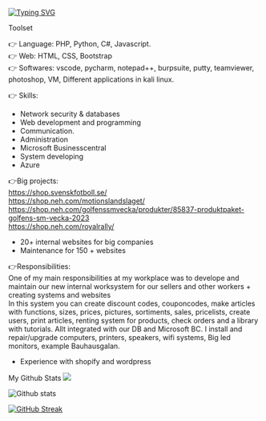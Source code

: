 [![Typing SVG](https://readme-typing-svg.demolab.com/?lines=Pontus+Eriksson+sytem+developer)](https://git.io/typing-svg)

Toolset<br>

<g-emoji class="g-emoji" alias="point_right" fallback-src="https://github.githubassets.com/images/icons/emoji/unicode/1f449.png">👉</g-emoji> Language: PHP, Python, C#, Javascript.<br>
<g-emoji class="g-emoji" alias="point_right" fallback-src="https://github.githubassets.com/images/icons/emoji/unicode/1f449.png">👉</g-emoji> Web: HTML, CSS, Bootstrap<br>
<g-emoji class="g-emoji" alias="point_right" fallback-src="https://github.githubassets.com/images/icons/emoji/unicode/1f449.png">👉</g-emoji> Softwares: vscode, pycharm, notepad++, burpsuite, putty, teamviewer, photoshop, VM, Different applications in kali linux. <br>


<g-emoji class="g-emoji" alias="point_right" fallback-src="https://github.githubassets.com/images/icons/emoji/unicode/1f449.png">👉</g-emoji> Skills:
* Network security & databases
* Web development and programming
* Communication.
* Administration
* Microsoft Businesscentral
* System developing
* Azure 

<g-emoji class="g-emoji" alias="point_right" fallback-src="https://github.githubassets.com/images/icons/emoji/unicode/1f449.png">👉</g-emoji>Big projects:<br>
https://shop.svenskfotboll.se/<br>
https://shop.neh.com/motionslandslaget/<br>
https://shop.neh.com/golfenssmvecka/produkter/85837-produktpaket-golfens-sm-vecka-2023<br>
https://shop.neh.com/royalrally/<br>

* 20+ internal websites for big companies <br>
* Maintenance for 150 + websites

<g-emoji class="g-emoji" alias="point_right" fallback-src="https://github.githubassets.com/images/icons/emoji/unicode/1f449.png">👉</g-emoji>Responsibilities:<br>
One of my main responsibilities at my workplace was to develope and maintain our new internal worksystem for our sellers and other workers + creating systems and websites<br>
In this system you can create discount codes, couponcodes, make articles with functions, sizes, prices, pictures, sortiments, sales, pricelists, create users, print articles, renting system for products, check orders and a library with tutorials. Allt integrated with our DB and Microsoft BC.
I install and repair/upgrade computers, printers, speakers, wifi systems, Big led monitors, example Bauhausgalan. 

+ Experience with shopify and wordpress

My Github Stats  ![](https://komarev.com/ghpvc/?username=Ppontan)


![Github stats](https://github-readme-stats.vercel.app/api?username=Ppontan)


[![GitHub Streak](https://streak-stats.demolab.com/?user=Ppontan)](https://git.io/streak-stats)

